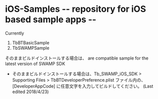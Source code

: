 # iOS-Samples -- repository for iOS based sample apps --

Currently 

1. TbBTBasicSample
2. TbSWAMPSample 

そのままビルドインストールする場合は、
are compatible sample for the latest version of SWAMP SDK

 - そのままビルドインストールする場合は、Tb_SWAMP_iOS_SDK > Supporting Files > TbBTDeveloperPreference.plist ファイル内の、[DeveloperAppCode] に任意文字を入力してビルドしてください。
(Last edited  2018/4/23)
